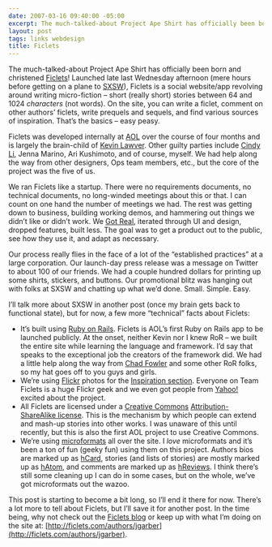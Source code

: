 ```yaml
---
date: 2007-03-16 09:40:00 -05:00
excerpt: The much-talked-about Project Ape Shirt has officially been born and christened Ficlets!
layout: post
tags: links webdesign
title: Ficlets
---
```


The much-talked-about Project Ape Shirt has officially been born and christened [Ficlets](http://ficlets.com/)! Launched late last Wednesday afternoon (mere hours before getting on a plane to [SXSW](http://2007.sxsw.com/)), Ficlets is a social website/app revolving around writing micro-fiction – short (really short) stories between 64 and 1024 _characters_ (not words). On the site, you can write a ficlet, comment on other authors’ ficlets, write prequels and sequels, and find various sources of inspiration. That’s the basics – easy peasy.

Ficlets was developed internally at [AOL](http://www.aol.com/) over the course of four months and is largely the brain-child of [Kevin Lawver](http://lawver.net/). Other guilty parties include [Cindy Li](http://cindyli.com/), Jenna Marino, Ari Kushimoto, and of course, myself. We had help along the way from other designers, Ops team members, etc., but the core of the project was the five of us.

We ran Ficlets like a startup. There were no requirements documents, no technical documents, no long-winded meetings about this or that. I can count on one hand the number of meetings we had. The rest was getting down to business, building working demos, and hammering out things we didn’t like or didn’t work. We [Got Real](http://gettingreal.37signals.com/), iterated through UI and design, dropped features, built less. The goal was to get a product out to the public, see how they use it, and adapt as necessary.

Our process really flies in the face of a lot of the “established practices” at a large corporation. Our launch-day press release was a message on Twitter to about 100 of our friends. We had a couple hundred dollars for printing up some shirts, stickers, and buttons. Our promotional blitz was hanging out with folks at SXSW and chatting up what we’d done. Small. Simple. Easy.

I’ll talk more about SXSW in another post (once my brain gets back to functional state), but for now, a few more “technical” facts about Ficlets:

- It’s built using [Ruby on Rails](http://rubyonrails.org/). Ficlets is AOL’s first Ruby on Rails app to be launched publicly. At the onset, neither Kevin nor I knew RoR – we built the entire site while learning the language and framework. I’d say that speaks to the exceptional job the creators of the framework did. We had a little help along the way from [Chad Fowler](http://chadfowler.com/) and some other RoR folks, so my hat goes off to you guys and girls.
- We’re using [Flickr](http://flickr.com/) photos for the [Inspiration section](http://ficlets.com/inspiration/). Everyone on Team Ficlets is a huge Flickr geek and we even got people from [Yahoo!](http://yahoo.com/) excited about the project.
- All Ficlets are licensed under a [Creative Commons](http://creativecommons.org/) [Attribution-ShareAlike license](http://creativecommons.org/licenses/by-sa/2.5/). This is the mechanism by which people can extend and mash-up stories into other works. I was unaware of this until recently, but this is also the first AOL project to use Creative Commons.
- We’re using [microformats](http://microformats.org/) all over the site. I _love_ microformats and it’s been a ton of fun (geeky fun) using them on this project. Authors bios are marked up as [hCard](http://microformats.org/wiki/hcard), stories (and lists of stories) are mostly marked up as [hAtom](http://microformats.org/wiki/hatom), and comments are marked up as [hReviews](http://microformats.org/wiki/hreview). I think there’s still some cleaning up I can do in some cases, but on the whole, we’ve got microformats out the wazoo.

This post is starting to become a bit long, so I’ll end it there for now. There’s a lot more to tell about Ficlets, but I’ll save it for another post. In the time being, why not check out the [Ficlets blog](http://ficlets.com/blog/) or keep up with what I’m doing on the site at: [http://ficlets.com/authors/jgarber](http://ficlets.com/authors/jgarber).